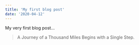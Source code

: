 ```yaml
---
title: 'My first blog post'
date: '2020-04-12'
---
```


My very first blog post...

> A Journey of a Thousand Miles Begins with a
> Single Step.
